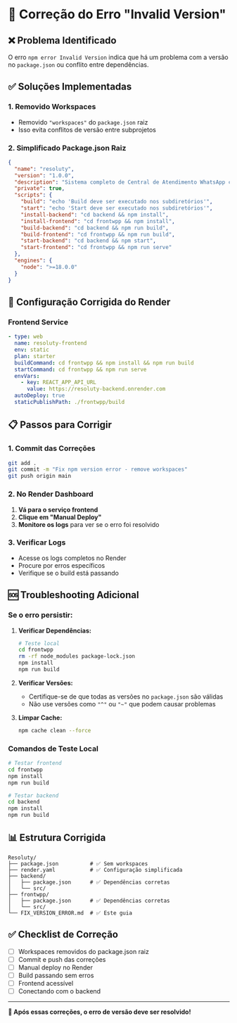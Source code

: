 # 🔧 Correção do Erro "Invalid Version"

## ❌ Problema Identificado

O erro `npm error Invalid Version` indica que há um problema com a versão no `package.json` ou conflito entre dependências.

## ✅ Soluções Implementadas

### 1. Removido Workspaces
- Removido `"workspaces"` do `package.json` raiz
- Isso evita conflitos de versão entre subprojetos

### 2. Simplificado Package.json Raiz
```json
{
  "name": "resoluty",
  "version": "1.0.0",
  "description": "Sistema completo de Central de Atendimento WhatsApp com IA integrada",
  "private": true,
  "scripts": {
    "build": "echo 'Build deve ser executado nos subdiretórios'",
    "start": "echo 'Start deve ser executado nos subdiretórios'",
    "install-backend": "cd backend && npm install",
    "install-frontend": "cd frontwpp && npm install",
    "build-backend": "cd backend && npm run build",
    "build-frontend": "cd frontwpp && npm run build",
    "start-backend": "cd backend && npm start",
    "start-frontend": "cd frontwpp && npm run serve"
  },
  "engines": {
    "node": ">=18.0.0"
  }
}
```

## 🔧 Configuração Corrigida do Render

### Frontend Service
```yaml
- type: web
  name: resoluty-frontend
  env: static
  plan: starter
  buildCommand: cd frontwpp && npm install && npm run build
  startCommand: cd frontwpp && npm run serve
  envVars:
    - key: REACT_APP_API_URL
      value: https://resoluty-backend.onrender.com
  autoDeploy: true
  staticPublishPath: ./frontwpp/build
```

## 📋 Passos para Corrigir

### 1. Commit das Correções
```bash
git add .
git commit -m "Fix npm version error - remove workspaces"
git push origin main
```

### 2. No Render Dashboard
1. **Vá para o serviço frontend**
2. **Clique em "Manual Deploy"**
3. **Monitore os logs** para ver se o erro foi resolvido

### 3. Verificar Logs
- Acesse os logs completos no Render
- Procure por erros específicos
- Verifique se o build está passando

## 🆘 Troubleshooting Adicional

### Se o erro persistir:

1. **Verificar Dependências:**
   ```bash
   # Teste local
   cd frontwpp
   rm -rf node_modules package-lock.json
   npm install
   npm run build
   ```

2. **Verificar Versões:**
   - Certifique-se de que todas as versões no `package.json` são válidas
   - Não use versões como `"^"` ou `"~"` que podem causar problemas

3. **Limpar Cache:**
   ```bash
   npm cache clean --force
   ```

### Comandos de Teste Local

```bash
# Testar frontend
cd frontwpp
npm install
npm run build

# Testar backend
cd backend
npm install
npm run build
```

## 📊 Estrutura Corrigida

```
Resoluty/
├── package.json          # ✅ Sem workspaces
├── render.yaml           # ✅ Configuração simplificada
├── backend/
│   ├── package.json      # ✅ Dependências corretas
│   └── src/
├── frontwpp/
│   ├── package.json      # ✅ Dependências corretas
│   └── src/
└── FIX_VERSION_ERROR.md  # ✅ Este guia
```

## ✅ Checklist de Correção

- [ ] Workspaces removidos do package.json raiz
- [ ] Commit e push das correções
- [ ] Manual deploy no Render
- [ ] Build passando sem erros
- [ ] Frontend acessível
- [ ] Conectando com o backend

---

**🎉 Após essas correções, o erro de versão deve ser resolvido!**